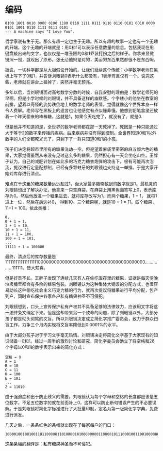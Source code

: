 # 编码

```
0100 1001 0010 0000 0100 1100 0110 1111 0111 0110 0110 0101 0010 0000 0101 1001 0110 1111 0111 0101 .
--- A machine says "I Love You".
```

哲学家说有生于无。那么有趣一定也生于无趣。所以有趣的故事一定也有一个无趣的开端。这个无趣的开端就是：用0和1可以表示任意数量的信息。包括我现在用键盘敲出来的文字，也仅仅是一堆丑陋的0和1乔装打扮之后的样子。你拿来显微镜照一照，就现出了原形。张无忌他妈是对的，美丽的东西果然都很不是东西啊。

据说，一切科学都是从大胆假设开始的。让我们延续这个传统：小学数学老师在黑板上写下了0和1，并告诉刘眼镜0表示什么都没有，1表示有且仅有一个。说完这些，老师就在讲台上挂掉了，突然并毫无预兆。

多年以后，当刘眼镜面对高考数学分数的时候，自我安慰的理由是：数学老师死的早啊。但是小学时候的刘眼镜，并不具备这样的幽默感。个字矮小的他坐在教室的前排，望着以奇怪的姿势跌倒地上的数学老师的表情，觉得就像这个世界本身一样令人费解。老师写在黑板上的遗言也让他感觉有点似懂非懂。他想到铅笔盒里还放着一个昨天偷来的棒棒糖，这就是1，如果今天吃完了，就没有了，就是0.

但是他并不知道的是，全世界的数学老师都在那一天死掉了。死因是一种只能通过大于等于2的数字来传播的疾病。后来疾病并没有得到控制。全世界知道0和1以外数字的人们全都死光光了。只剩下了一群只知道0和1的小孩。

孩子们决定将超市里所有的糖果洗劫一空。但是望着麻袋里密密麻麻五颜六色的糖果，大家觉得虽然从来没有见过这么多的糖果，仍然担心有一天会坐吃山空。王胖子认为，自己的减肥计划在如此多的巧克力糖衣炮弹的攻击下，极有可能再次泡汤，提议进行定量配额制。已经有多颗蛀牙的刘眼镜也支持这一举措。于是大家开始对库存进行清点。

难点在于这里的糖果数量远远超过1，而大家最多能够数到的数字就是1。最机灵的刘眼镜想出了解决办法，他拿来一只空麻袋，在麻袋上用黑色画笔写上0，表示库存为0。然后他放进一个糖果进去，就将库存改写为1。而两个糖果，1 + 1， 就将1进上一位，然后在后边补0， 得到10。三个糖果呢，就是10 + 1 = 11。四个糖果，11+1 = 100。依此类推：

```
0,
0 + 1 = 1,
1 + 1 = 10,
10 + 1 = 11,
11 + 1 = 100,
100 + 1 = 101,
...
11111 + 1 = 100000
``` 

最终，清点后的库存数量是11111111111111111110000000000000000000000000000000000000000................111111。皆大欢喜。

但是好景不长。王胖子发现了连续几天有人在偷吃库存里的糖果，证据是每天傍晚垃圾桶里都会有多余的糖果包装。刘眼镜认为这种集体大锅饭的分配方式，也很容易助长这种偷吃社会主义巧克力糖的行为，就再次提议将糖果进行平均分配，包产到户，同时宣布保护各家各户私有糖果神圣不可侵犯。

刘眼镜想到，口头上宣传保护私有产权并不具备足够的法律效力，应该用文字将这一法律条文确定下来。但是这却带来另一个致命的问题，除了刘眼镜以外，大部分孩子都是彻头彻尾的文盲。所以刘眼镜决定成立简化字推广委员会，致力于群众扫盲工作，力争三个月内实现将文盲率降低到0.0001%的水平。

由于大部分孩子对于学习文字毫无热情。刘眼镜决定将简化文字基于大家现有的知识储备--0和1。经过一周半的激烈讨论和研究，简化字委员会确立了将空格和26个字母以0和1的数字表示出来的简化方式：

```
空格 = 0
A = 1
B = 10
C = 11
D = 100
E = 101
...
Z = 11010
```

由于强迫症和出于防止歧义的需要，刘眼镜认为每个字母和空格的长度都应该是五位数字，不足五位数字的就在前面补上0，这样可以防止断句错误产生的不必要误解。于是刘眼镜将简化字标准进行了大批量印制，定名为第一版简化字字典，免费进行派发。

几天之后，一条条红色的条幅就出现在了每家每户的门口：

```
1000010010010011011000001101000010100000000110000101110001001100100000010011001100000010010111010110010010111101100000010001001100001010000000001011100010000000100110000100011100100010100100
```
这条条幅的翻译是：私有糖果神圣而不可侵犯。
